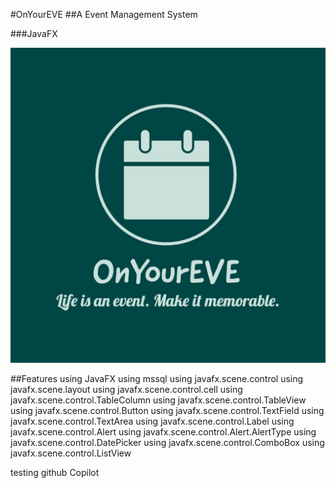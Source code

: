 #OnYourEVE
##A Event Management System

###JavaFX

[//]: # (add banner image)

<img src="src/main/resources/com/ca/onyoureve/OnYourEVE-logos/OnYourEVE-logos.jpeg">

##Features
using JavaFX
using mssql
using javafx.scene.control
using javafx.scene.layout
using javafx.scene.control.cell
using javafx.scene.control.TableColumn
using javafx.scene.control.TableView
using javafx.scene.control.Button
using javafx.scene.control.TextField
using javafx.scene.control.TextArea
using javafx.scene.control.Label
using javafx.scene.control.Alert
using javafx.scene.control.Alert.AlertType
using javafx.scene.control.DatePicker
using javafx.scene.control.ComboBox
using javafx.scene.control.ListView


testing github Copilot